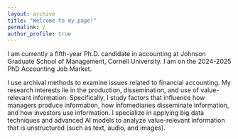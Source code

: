 ```yaml
---
layout: archive
title: "Welcome to my page!"
permalink: /
author_profile: true
---
```


I am currently a fifth-year Ph.D. candidate in accounting at Johnson Graduate School of Management, Cornell University. I am on the 2024-2025 PhD Accounting Job Market. 

I use archival methods to examine issues related to financial accounting. My research interests lie in the production, dissemination, and use of value-relevant information. Specifically, I study factors that influence how managers produce information, how infomediaries disseminate information, and how investors use information. I specialize in applying big data techniques and advanced AI models to analyze value-relevant information that is unstructured (such as text, audio, and images). 

